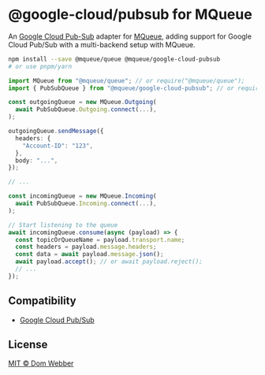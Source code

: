 # @google-cloud/pubsub for MQueue

An [Google Cloud Pub-Sub](https://npmjs.com/package/@google-cloud/pubsub)
adapter for
[MQueue](https://github.com/domwebber/mqueue/blob/main/packages/queue/README.md),
adding support for Google Cloud Pub/Sub with a multi-backend setup with MQueue.

```bash
npm install --save @mqueue/queue @mqueue/google-cloud-pubsub
# or use pnpm/yarn
```

```ts
import MQueue from "@mqueue/queue"; // or require("@mqueue/queue");
import { PubSubQueue } from "@mqueue/google-cloud-pubsub"; // or require("@mqueue/google-cloud-pubsub");

const outgoingQueue = new MQueue.Outgoing(
  await PubSubQueue.Outgoing.connect(...),
);

outgoingQueue.sendMessage({
  headers: {
    "Account-ID": "123",
  },
  body: "...",
});

// ...

const incomingQueue = new MQueue.Incoming(
  await PubSubQueue.Incoming.connect(...),
);

// Start listening to the queue
await incomingQueue.consume(async (payload) => {
  const topicOrQueueName = payload.transport.name;
  const headers = payload.message.headers;
  const data = await payload.message.json();
  await payload.accept(); // or await payload.reject();
  // ...
});
```

## Compatibility

- [Google Cloud Pub/Sub](https://cloud.google.com/pubsub)

## License

[MIT © Dom Webber](./LICENSE)
